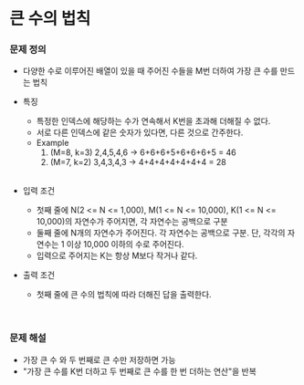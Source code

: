 # 큰 수의 법칙

### 문제 정의
- 다양한 수로 이루어진 배열이 있을 때 주어진 수들을 M번 더하여 가장 큰 수를 만드는 법칙
- 특징
  - 특정한 인덱스에 해당하는 수가 연속해서 K번을 초과해 더해질 수 없다.
  - 서로 다른 인덱스에 같은 숫자가 있다면, 다른 것으로 간주한다.
  - Example
    1. (M=8, k=3) 2,4,5,4,6 -> 6+6+6+5+6+6+6+5 = 46
    2. (M=7, k=2) 3,4,3,4,3 -> 4+4+4+4+4+4+4 = 28

  <br/>
- 입력 조건
  - 첫째 줄에 N(2 <= N <= 1,000), M(1 <= N <= 10,000), K(1 <= N <= 10,000)의 자연수가 주어지면, 각 자연수는 공백으로 구분
  - 둘째 줄에 N개의 자연수가 주어진다. 각 자연수는 공백으로 구분. 단, 각각의 자연수는 1 이상 10,000 이하의 수로 주어진다.
  - 입력으로 주어지는 K는 항상 M보다 작거나 같다.
- 출력 조건
  - 첫째 줄에 큰 수의 법칙에 따라 더해진 답을 출력한다.

<br/>

### 문제 해설
- 가장 큰 수 와 두 번째로 큰 수만 저장하면 가능
- "가장 큰 수를 K번 더하고 두 번째로 큰 수를 한 번 더하는 연산"을 반복
